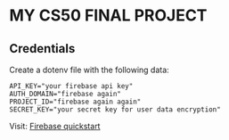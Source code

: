 # MY CS50 FINAL PROJECT
## Credentials
Create a dotenv file with the following data:

```
API_KEY="your firebase api key"
AUTH_DOMAIN="firebase again"
PROJECT_ID="firebase again again"
SECRET_KEY="your secret key for user data encryption"
```

Visit: <a href="https://firebase.google.com/docs/firestore/quickstart">Firebase quickstart</a>